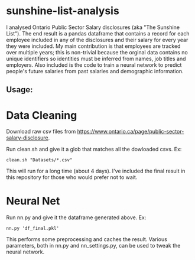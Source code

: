 # sunshine-list-analysis

I analysed Ontario Public Sector Salary disclosures (aka "The Sunshine List").
The end result is a pandas dataframe that contains a record for each employee
included in any of the disclosures and their salary for every
year they were included. My main contribution is that employees are tracked
over multiple years; this is non-trivial because the orginal data contains no
unique identifiers so identities must be inferred from names, job titles and
employers. Also included is the code to train a neural network to predict
people's future salaries from past salaries and demographic information.

## Usage:
# Data Cleaning
Download raw csv files from https://www.ontario.ca/page/public-sector-salary-disclosure.

Run clean.sh and give it a glob that matches all the dowloaded csvs. Ex:
```
clean.sh "Datasets/*.csv"
```
This will run for a long time (about 4 days). I've included the final
result in this repository for those who would prefer not to wait.

# Neural Net

Run nn.py and give it the dataframe generated above. Ex:
```
nn.py 'df_final.pkl'
```
This performs some preprocessing and caches the result. 
Various parameters, both in nn.py and nn_settings.py, can
be used to tweak the neural network.
